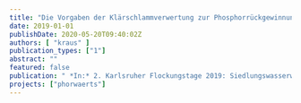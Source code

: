 ```yaml
---
title: "Die Vorgaben der Klärschlammverwertung zur Phosphorrückgewinnung – ein Interpretationsversuch"
date: 2019-01-01
publishDate: 2020-05-20T09:40:02Z
authors: [ "kraus" ]
publication_types: ["1"]
abstract: ""
featured: false
publication: " *In:* 2. Karlsruher Flockungstage 2019: Siedlungswasserwirtschaft mit Weitblick – Von der Auslegung bis zur Rückgewinnung. Karlsruhe, Germany. 26-27 November 2019"
projects: ["phorwaerts"]
---
```


